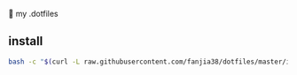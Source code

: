 :wrench:  my .dotfiles

## install

```sh
bash -c "$(curl -L raw.githubusercontent.com/fanjia38/dotfiles/master/install)"
```
